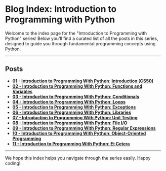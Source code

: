 # Blog Index: Introduction to Programming with Python

Welcome to the index page for the "Introduction to Programming with Python" series! Below you'll find a curated list of all the posts in this series, designed to guide you through fundamental programming concepts using Python.

---

## Posts

* [**01 - Introduction to Programming With Python: Introduction (CS50)**](https://agunechemba.github.io/2025/04/12/01-Introduction-to-Programming-With-Python-Introduction-CS50-Agunechemba-Ekene.html)
* [**02 - Introduction to Programming With Python: Functions and Variables**](https://agunechemba.github.io/2025/04/19/02-Introduction-to-Programming-With-Python-Functions-and-Variables.html)
* [**03 - Introduction to Programming With Python: Conditionals**](https://agunechemba.github.io/2025/04/26/03-Introduction-to-Programming-With-Python-Conditionals.html)
* [**04 - Introduction to Programming With Python: Loops**](https://agunechemba.github.io/2025/05/03/04-Introduction-to-Programming-With-Python-Loops.html)
* [**05 - Introduction to Programming With Python: Exceptions**](https://agunechemba.github.io/2025/05/10/05-Introduction-to-Programming-With-Python-Exceptions.html)
* [**06 - Introduction to Programming With Python: Libraries**](https://agunechemba.github.io/2025/05/17/05-Introduction-to-Programming-With-Python-Libraries.html)
* [**07 - Introduction to Programming With Python: Unit Testing**](https://agunechemba.github.io/2025/05/24/07-Introduction-to-Programming-With-Python-Unit.html)
* [**08 - Introduction to Programming With Python: File I/O**](https://agunechemba.github.io/2025/05/31/08-Introduction-to-Programming-With-Python-File.html)
* [**09 - Introduction to Programming With Python: Regular Expressions**](https://agunechemba.github.io/2025/06/07/09-Introduction-to-Programming-With-Python-Regular-Expressions.html)
* [**10 - Introduction to Programming With Python: Object-Oriented Programming**](https://agunechemba.github.io/2025/06/14/10-Introduction-to-Programming-With-Python-Object-Oriented-Programming.html)
* [**11 - Introduction to Programming With Python: Et Cetera**](https://agunechemba.github.io/2025/06/21/11-Introduction-to-Programming-With-Python-Et-Cetera.html)

---

We hope this index helps you navigate through the series easily. Happy coding!